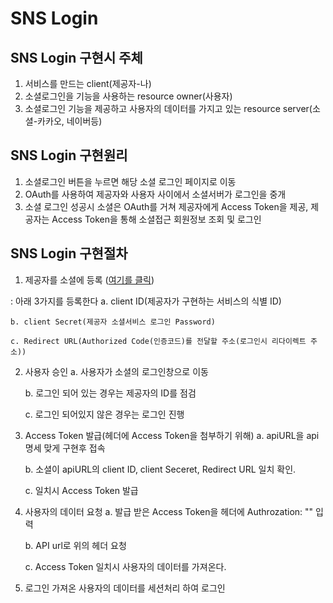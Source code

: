 # SNS Login

## SNS Login 구현시 주체
1. 서비스를 만드는 client(제공자-나)
2. 소셜로그인을 기능을 사용하는 resource owner(사용자)
3. 소셜로그인 기능을 제공하고 사용자의 데이터를 가지고 있는 resource server(소셜-카카오, 네이버등)

## SNS Login 구현원리
1. 소셜로그인 버튼을 누르면 해당 소셜 로그인 페이지로 이동
2. OAuth를 사용하여 제공자와 사용자 사이에서 소셜서버가 로그인을 중개
3. 소셜 로그인 성공시 소셜은 OAuth를 거쳐 제공자에게 Access Token을 제공, 제공자는 Access Token을 통해 소셜접근 회원정보 조회 및 로그인

## SNS Login 구현절차
1. 제공자를 소셜에 등록 ([여기를 클릭](https://github.com/leeyh77777/NaverLogin_PHP/blob/main/class/NaverLogin.php#L7))

: 아래 3가지를 등록한다
	a. client ID(제공자가 구현하는 서비스의 식별 ID)

	b. client Secret(제공자 소셜서비스 로그인 Password)

	c. Redirect URL(Authorized Code(인증코드)를 전달할 주소(로그인시 리다이렉트 주소))

2. 사용자 승인
	a. 사용자가 소셜의 로그인창으로 이동

	b. 로그인 되어 있는 경우는 제공자의 ID를 점검

	c. 로그인 되어있지 않은 경우는 로그인 진행
	
3. Access Token 발급(헤더에 Access Token을 첨부하기 위해)
	a. apiURL을 api명세 맞게 구현후 접속

	b. 소셜이 apiURL의 client ID, client Seceret, Redirect	URL 일치 확인.

	c. 일치시 Access Token 발급
	
4. 사용자의 데이터 요청
	a. 발급 받은 Access Token을 헤더에 Authrozation: "" 입력

	b. API url로 위의 헤더 요청

	c. Access Token 일치시 사용자의 데이터를 가져온다.

5. 로그인
	가져온 사용자의 데이터를 세션처리 하여 로그인

